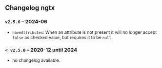 ## Changelog ngtx

### `v2.5.0` – 2024-06

- `haveAttributes`: When an attribute is not present it will no longer accept `false` as checked value, but requires it to be `null`.

### `< v2.5.0` – 2020-12 until 2024

- no changelog available.
